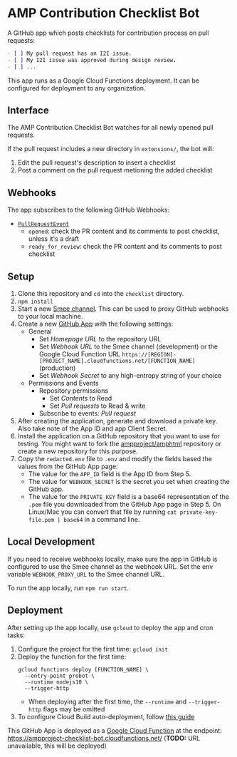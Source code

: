 # AMP Contribution Checklist Bot

A GitHub app which posts checklists for contribution process on pull requests:

```markdown
- [ ] My pull request has an I2I issue.
- [ ] My I2I issue was approved during design review.
- [ ] ...
```

This app runs as a Google Cloud Functions deployment. It can be configured for deployment to any organization.

## Interface

The AMP Contribution Checklist Bot watches for all newly opened pull requests.

If the pull request includes a new directory in `extensions/`, the bot will:

1. Edit the pull request's description to insert a checklist
2. Post a comment on the pull request metioning the added checklist

## Webhooks

The app subscribes to the following GitHub Webhooks:

- [`PullRequestEvent`](https://developer.github.com/v3/activity/events/types/#pullrequestevent)
  - `opened`: check the PR content and its comments to post checklist, unless it's a draft
  - `ready_for_review`: check the PR content and its comments to post checklist

## Setup

1. Clone this repository and `cd` into the `checklist` directory.
2. `npm install`
3. Start a new [Smee channel](https://smee.io/). This can be used to proxy
   GitHub webhooks to your local machine.
4. Create a new [GitHub App](https://github.com/settings/apps/new) with the following settings:
   - General
     - Set _Homepage URL_ to the repository URL
     - Set _Webhook URL_ to the Smee channel (development) or the Google Cloud Function URL `https://[REGION]-[PROJECT_NAME].cloudfunctions.net/[FUNCTION_NAME]` (production)
     - Set _Webhook Secret_ to any high-entropy string of your choice
   - Permissions and Events
     - Repository permissions
       - Set _Contents_ to Read
       - Set _Pull requests_ to Read & write
     - Subscribe to events: _Pull request_
5. After creating the application, generate and download a private key. Also
   take note of the App ID and app Client Secret.
6. Install the application on a GitHub repository that you want to use for
   testing. You might want to fork the [ampproject/amphtml](https://github.com/ampproject/amphtml) repository or create a new repository for this purpose.
7. Copy the `redacted.env` file to `.env` and modify the fields based the values from the GitHub App page:
   - The value for the `APP_ID` field is the App ID from Step 5.
   - The value for `WEBHOOK_SECRET` is the secret you set when creating the GitHub app.
   - The value for the `PRIVATE_KEY` field is a base64 representation of the
     `.pem` file you downloaded from the GitHub App page in Step 5. On Linux/Mac you can convert that file by running `cat private-key-file.pem | base64` in a command line.

## Local Development

If you need to receive webhooks locally, make sure the app in GitHub is configured to use the Smee channel as the webhook URL. Set the env variable `WEBHOOK_PROXY_URL` to the Smee channel URL.

To run the app locally, run `npm run start`.

## Deployment

After setting up the app locally, use `gcloud` to deploy the app and cron tasks:

1. Configure the project for the first time: `gcloud init`
2. Deploy the function for the first time:
   ```
   gcloud functions deploy [FUNCTION_NAME] \
     --entry-point probot \
     --runtime nodejs10 \
     --trigger-http
   ```
   - When deploying after the first time, the `--runtime` and `--trigger-http` flags may be omitted
3. To configure Cloud Build auto-deployment, follow [this guide](https://github.com/ampproject/amp-github-apps/blob/master/DEPLOYMENT.md)

This GitHub App is deployed as a [Google Cloud Function](https://cloud.google.com/functions/docs/) at the endpoint: https://ampproject-checklist-bot.cloudfunctions.net/ (**TODO:** URL unavailable, this will be deployed)
